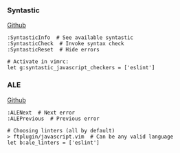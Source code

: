 ### Syntastic
[Github](https://github.com/vim-syntastic/syntastic)
```shell
:SyntasticInfo  # See available syntastic
:SyntasticCheck  # Invoke syntax check
:SyntasticReset  # Hide errors

# Activate in vimrc:
let g:syntastic_javascript_checkers = ['eslint']
```

### ALE
[Github](https://github.com/w0rp/ale#faq-disable-linters)
```shell
:ALENext  # Next error
:ALEPrevious  # Previous error

# Choosing linters (all by default)
> ftplugin/javascript.vim  # Can be any valid language
let b:ale_linters = ['eslint']
```
